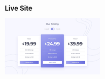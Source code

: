 ## Live Site
<a href="https://mustafa-sayed-m.github.io/pricing-component/"><img src="images/live-site.jpg" width="300" /></a>
